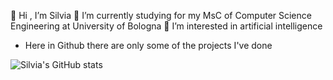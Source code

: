 👋 Hi , I’m Silvia
🌱 I’m currently studying for my MsC of Computer Science Engineering at University of Bologna
👀 I’m interested in artificial intelligence
- Here in Github there are only some of the projects I've done


![Silvia's GitHub stats](https://github-readme-stats.vercel.app/api?username=silviazandoli&count_private=true&theme=vue&show_icons=true)


